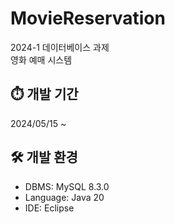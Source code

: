 # MovieReservation

2024-1 데이터베이스 과제   
영화 예매 시스템


## ⏱️ 개발 기간
2024/05/15 ~


## 🛠️ 개발 환경
- DBMS: MySQL 8.3.0
- Language: Java 20
- IDE: Eclipse

